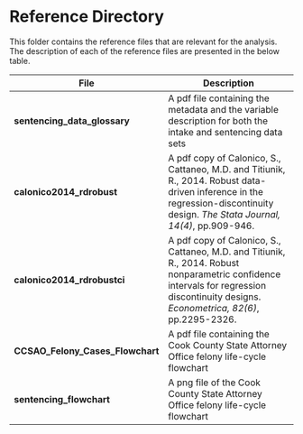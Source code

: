# Reference Directory

This folder contains the reference files that are relevant for the analysis. The description of each of the reference files are presented in the below table.

| File | Description |
| -----| ------------|
| **sentencing_data_glossary** | A pdf file containing the metadata and the variable description for both the intake and sentencing data sets |
| **calonico2014_rdrobust** | A pdf copy of Calonico, S., Cattaneo, M.D. and Titiunik, R., 2014. Robust data-driven inference in the regression-discontinuity design. *The Stata Journal, 14(4)*, pp.909-946.|
| **calonico2014_rdrobustci** | A pdf copy of Calonico, S., Cattaneo, M.D. and Titiunik, R., 2014. Robust nonparametric confidence intervals for regression discontinuity designs. *Econometrica, 82(6)*, pp.2295-2326.|
| **CCSAO_Felony_Cases_Flowchart** | A pdf file containing the Cook County State Attorney Office felony life-cycle flowchart |
| **sentencing_flowchart** | A png file of the Cook County State Attorney Office felony life-cycle flowchart |
